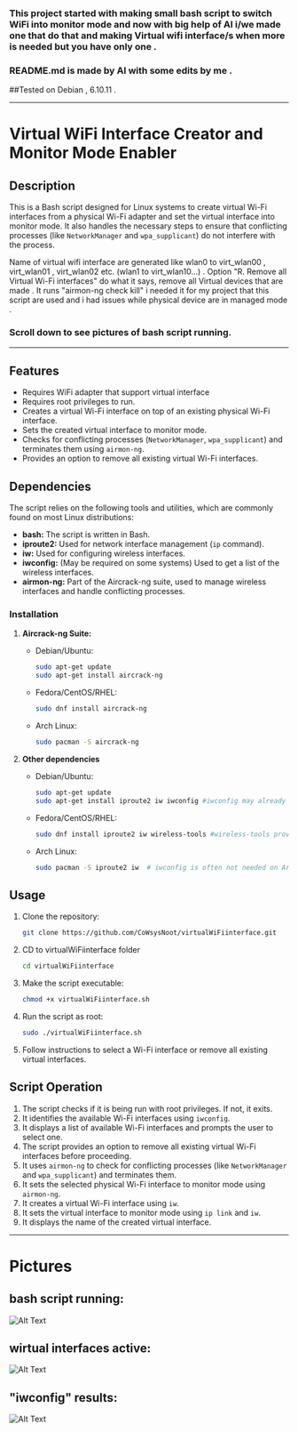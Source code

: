 ### This project started with making small bash script to switch WiFi into monitor mode and now with big help of AI i/we made one that do that and making Virtual wifi interface/s when more is needed but you have only one . 
###  README.md is  made by AI with some edits by me .
##Tested on Debian , 6.10.11 .
**************************************************************************************************************************************

#


# Virtual WiFi Interface Creator and Monitor Mode Enabler

## Description

This is a Bash script designed for Linux systems to create virtual Wi-Fi interfaces from a physical Wi-Fi adapter and set the virtual interface into monitor mode.  It also handles the necessary steps to ensure that conflicting processes (like `NetworkManager` and `wpa_supplicant`) do not interfere with the process.

Name of virtual wifi interface are generated like wlan0 to virt_wlan00 , virt_wlan01 , virt_wlan02 etc.  (wlan1 to virt_wlan10...) .
Option "R. Remove all Virtual Wi-Fi interfaces"  do what it says, remove all Virtual devices that are made .
It runs "airmon-ng check kill" i needed it for my project that this script are used and i had issues while physical device are in managed mode . 

### Scroll down to see pictures of bash script running. 
**************************************************************************************************************************************


## Features
* Requires WiFi adapter that support virtual interface 
* Requires root privileges to run.
* Creates a virtual Wi-Fi interface on top of an existing physical Wi-Fi interface.
* Sets the created virtual interface to monitor mode.
* Checks for conflicting processes (`NetworkManager`, `wpa_supplicant`) and terminates them using `airmon-ng`.
* Provides an option to remove all existing virtual Wi-Fi interfaces.


## Dependencies

The script relies on the following tools and utilities, which are commonly found on most Linux distributions:

* **bash:** The script is written in Bash.
* **iproute2:** Used for network interface management (`ip` command).
* **iw:** Used for configuring wireless interfaces.
* **iwconfig:** (May be required on some systems) Used to get a list of the wireless interfaces.
* **airmon-ng:** Part of the Aircrack-ng suite, used to manage wireless interfaces and handle conflicting processes.

### Installation

1.  **Aircrack-ng Suite:**

    * Debian/Ubuntu:
        ```bash
        sudo apt-get update
        sudo apt-get install aircrack-ng
        ```
    * Fedora/CentOS/RHEL:
        ```bash
        sudo dnf install aircrack-ng
        ```
    * Arch Linux:
        ```bash
        sudo pacman -S aircrack-ng
        ```

2.  **Other dependencies**

    * Debian/Ubuntu:
        ```bash
        sudo apt-get update
        sudo apt-get install iproute2 iw iwconfig #iwconfig may already be installed
        ```
     * Fedora/CentOS/RHEL:
        ```bash
        sudo dnf install iproute2 iw wireless-tools #wireless-tools provides iwconfig
        ```
     * Arch Linux:
        ```bash
        sudo pacman -S iproute2 iw  # iwconfig is often not needed on Arch
        ```

## Usage

1.  Clone the repository:
    ```bash
    git clone https://github.com/CoWsysNoot/virtualWiFiinterface.git
    ```
2.  CD to virtualWiFiinterface folder
    ```bash
    cd virtualWiFiinterface
    ```
4.  Make the script executable:
    ```bash
    chmod +x virtualWiFiinterface.sh
    ```

5.  Run the script as root:
    ```bash
    sudo ./virtualWiFiinterface.sh
    ```

6.  Follow instructions to select a Wi-Fi interface or remove all existing virtual interfaces.

## Script Operation

1.  The script checks if it is being run with root privileges. If not, it exits.
2.  It identifies the available Wi-Fi interfaces using `iwconfig`.
3.  It displays a list of available Wi-Fi interfaces and prompts the user to select one.
4.  The script provides an option to remove all existing virtual Wi-Fi interfaces before proceeding.
5.  It uses `airmon-ng` to check for conflicting processes (like `NetworkManager` and `wpa_supplicant`) and terminates them.
6.  It sets the selected physical Wi-Fi interface to monitor mode using `airmon-ng`.
7.  It creates a virtual Wi-Fi interface using `iw`.
8.  It sets the virtual interface to monitor mode using `ip link` and `iw`.
9.  It displays the name of the created virtual interface.

**************************************************************************************************************************************
# Pictures


## bash script running:
![Alt Text](https://iili.io/3VC2EMP.png)

##  wirtual interfaces active:
![Alt Text](https://iili.io/3VCB8il.png)

##  "iwconfig" results:
![Alt Text](https://iili.io/3VCKznp.png)
